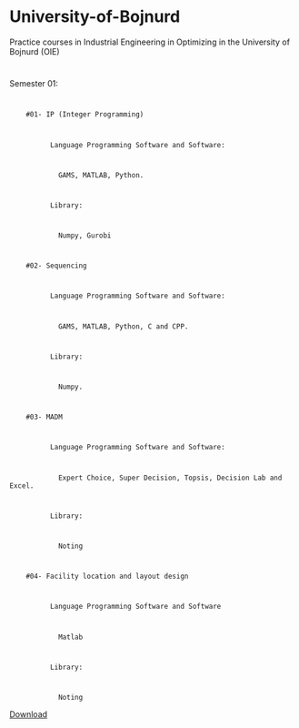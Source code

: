 # University-of-Bojnurd
Practice courses in Industrial Engineering in Optimizing in the University of Bojnurd (OIE)

#
Semester 01:
#
        #01- IP (Integer Programming) 
#        
              Language Programming Software and Software:
#             
                GAMS, MATLAB, Python.
#                
              Library:
#
                Numpy, Gurobi
#     
        #02- Sequencing
#             
              Language Programming Software and Software:
#               
                GAMS, MATLAB, Python, C and CPP.
#              
              Library:
#               
                Numpy.
#       
        #03- MADM
#              
              Language Programming Software and Software:
#               
                Expert Choice, Super Decision, Topsis, Decision Lab and Excel.
#             
              Library:
#               
                Noting
#
        #04- Facility location and layout design
#
              Language Programming Software and Software
#
                Matlab
#
              Library:
#
                Noting
[Download](http://s9.picofile.com/file/8374073292/1_Expert_Choice11.rar.html)           
            
